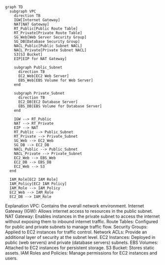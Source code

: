 ```mermaid
graph TD
  subgraph VPC
    direction TB
    IGW[Internet Gateway]
    NAT[NAT Gateway]
    RT_Public[Public Route Table]
    RT_Private[Private Route Table]
    SG_Web[Web Server Security Group]
    SG_DB[Database Security Group]
    NACL_Public[Public Subnet NACL]
    NACL_Private[Private Subnet NACL]
    S3[S3 Bucket]
    EIP[EIP for NAT Gateway]
    
    subgraph Public_Subnet
      direction TB
      EC2_Web[EC2 Web Server]
      EBS_Web[EBS Volume for Web Server]
    end
    
    subgraph Private_Subnet
      direction TB
      EC2_DB[EC2 Database Server]
      EBS_DB[EBS Volume for Database Server]
    end
    
    IGW --> RT_Public
    NAT --> RT_Private
    EIP --> NAT
    RT_Public --> Public_Subnet
    RT_Private --> Private_Subnet
    SG_Web --> EC2_Web
    SG_DB --> EC2_DB
    NACL_Public --> Public_Subnet
    NACL_Private --> Private_Subnet
    EC2_Web --> EBS_Web
    EC2_DB --> EBS_DB
    EC2_Web --> S3
  end
  
  IAM_Role[EC2 IAM Role]
  IAM_Policy[EC2 IAM Policy]
  IAM_Role --> IAM_Policy
  EC2_Web --> IAM_Role
  EC2_DB --> IAM_Role
```
Explanation
VPC: Contains the overall network environment.
Internet Gateway (IGW): Allows internet access to resources in the public subnet.
NAT Gateway: Enables instances in the private subnet to access the internet without exposing them to inbound internet traffic.
Route Tables: Configured for public and private subnets to manage traffic flow.
Security Groups: Applied to EC2 instances for traffic control.
Network ACLs: Provide an additional layer of security at the subnet level.
EC2 Instances: Deployed in public (web servers) and private (database servers) subnets.
EBS Volumes: Attached to EC2 instances for persistent storage.
S3 Bucket: Stores static assets.
IAM Roles and Policies: Manage permissions for EC2 instances and users.